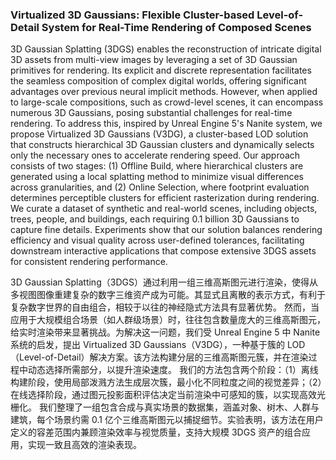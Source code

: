 ### Virtualized 3D Gaussians: Flexible Cluster-based Level-of-Detail System for Real-Time Rendering of Composed Scenes

3D Gaussian Splatting (3DGS) enables the reconstruction of intricate digital 3D assets from multi-view images by leveraging a set of 3D Gaussian primitives for rendering. Its explicit and discrete representation facilitates the seamless composition of complex digital worlds, offering significant advantages over previous neural implicit methods. However, when applied to large-scale compositions, such as crowd-level scenes, it can encompass numerous 3D Gaussians, posing substantial challenges for real-time rendering. To address this, inspired by Unreal Engine 5's Nanite system, we propose Virtualized 3D Gaussians (V3DG), a cluster-based LOD solution that constructs hierarchical 3D Gaussian clusters and dynamically selects only the necessary ones to accelerate rendering speed. Our approach consists of two stages: (1) Offline Build, where hierarchical clusters are generated using a local splatting method to minimize visual differences across granularities, and (2) Online Selection, where footprint evaluation determines perceptible clusters for efficient rasterization during rendering. We curate a dataset of synthetic and real-world scenes, including objects, trees, people, and buildings, each requiring 0.1 billion 3D Gaussians to capture fine details. Experiments show that our solution balances rendering efficiency and visual quality across user-defined tolerances, facilitating downstream interactive applications that compose extensive 3DGS assets for consistent rendering performance.

3D Gaussian Splatting（3DGS）通过利用一组三维高斯图元进行渲染，使得从多视图图像重建复杂的数字三维资产成为可能。其显式且离散的表示方式，有利于复杂数字世界的自由组合，相较于以往的神经隐式方法具有显著优势。
然而，当应用于大规模组合场景（如人群级场景）时，往往包含数量庞大的三维高斯图元，给实时渲染带来显著挑战。为解决这一问题，我们受 Unreal Engine 5 中 Nanite 系统的启发，提出 Virtualized 3D Gaussians（V3DG），一种基于簇的 LOD（Level-of-Detail）解决方案。该方法构建分层的三维高斯图元簇，并在渲染过程中动态选择所需部分，以提升渲染速度。
我们的方法包含两个阶段：（1）离线构建阶段，使用局部泼溅方法生成层次簇，最小化不同粒度之间的视觉差异；（2）在线选择阶段，通过图元投影面积评估决定当前渲染中可感知的簇，以实现高效光栅化。
我们整理了一组包含合成与真实场景的数据集，涵盖对象、树木、人群与建筑，每个场景约需 0.1 亿个三维高斯图元以捕捉细节。实验表明，该方法在用户定义的容差范围内兼顾渲染效率与视觉质量，支持大规模 3DGS 资产的组合应用，实现一致且高效的渲染表现。
